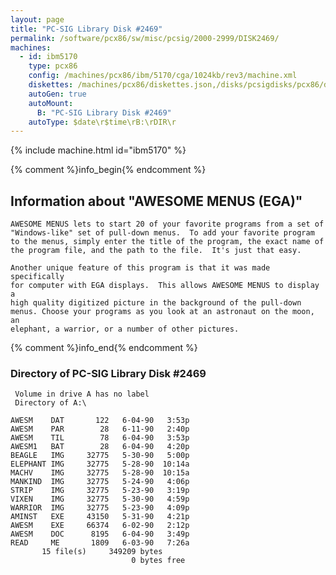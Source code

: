 ```yaml
---
layout: page
title: "PC-SIG Library Disk #2469"
permalink: /software/pcx86/sw/misc/pcsig/2000-2999/DISK2469/
machines:
  - id: ibm5170
    type: pcx86
    config: /machines/pcx86/ibm/5170/cga/1024kb/rev3/machine.xml
    diskettes: /machines/pcx86/diskettes.json,/disks/pcsigdisks/pcx86/diskettes.json
    autoGen: true
    autoMount:
      B: "PC-SIG Library Disk #2469"
    autoType: $date\r$time\rB:\rDIR\r
---
```


{% include machine.html id="ibm5170" %}

{% comment %}info_begin{% endcomment %}

## Information about "AWESOME MENUS (EGA)"

    AWESOME MENUS lets to start 20 of your favorite programs from a set of
    "Windows-like" set of pull-down menus.  To add your favorite program
    to the menus, simply enter the title of the program, the exact name of
    the program file, and the path to the file.  It's just that easy.
    
    Another unique feature of this program is that it was made specifically
    for computer with EGA displays.  This allows AWESOME MENUS to display a
    high quality digitized picture in the background of the pull-down
    menus. Choose your programs as you look at an astronaut on the moon, an
    elephant, a warrior, or a number of other pictures.
{% comment %}info_end{% endcomment %}


### Directory of PC-SIG Library Disk #2469

     Volume in drive A has no label
     Directory of A:\

    AWESM    DAT       122   6-04-90   3:53p
    AWESM    PAR        28   6-11-90   2:40p
    AWESM    TIL        78   6-04-90   3:53p
    AWESM1   BAT        28   6-04-90   4:20p
    BEAGLE   IMG     32775   5-30-90   5:00p
    ELEPHANT IMG     32775   5-28-90  10:14a
    MACHV    IMG     32775   5-28-90  10:15a
    MANKIND  IMG     32775   5-24-90   4:06p
    STRIP    IMG     32775   5-23-90   3:19p
    VIXEN    IMG     32775   5-30-90   4:59p
    WARRIOR  IMG     32775   5-23-90   4:09p
    AMINST   EXE     43150   5-31-90   4:21p
    AWESM    EXE     66374   6-02-90   2:12p
    AWESM    DOC      8195   6-04-90   3:49p
    READ     ME       1809   6-03-90   7:26a
           15 file(s)     349209 bytes
                               0 bytes free
